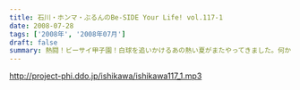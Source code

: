```yaml
---
title: 石川・ホンマ・ぶるんのBe-SIDE Your Life! vol.117-1
date: 2008-07-28
tags: ['2008年', '2008年07月']
draft: false
summary: 熱闘！ビーサイ甲子園！白球を追いかけるあの熱い夏がまたやってきました。何かとイベントフルな夏の『〆』はビーサイで。NAMAE
---
```


http://project-phi.ddo.jp/ishikawa/ishikawa117_1.mp3
